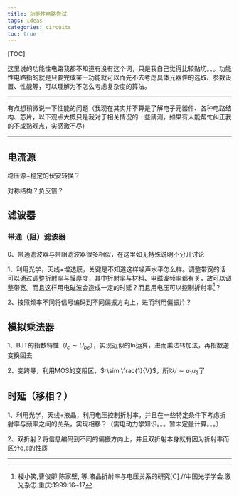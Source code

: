 ```yaml
---
title: 功能性电路尝试
tags: ideas
categories: circuits
toc: true
---
```


[TOC]

这里说的功能性电路我都不知道有没有这个词，只是我自己觉得比较贴切。。。功能性电路指的就是只要完成某一功能就可以而先不去考虑具体元器件的选取、参数设置、性能等，可以理解为不怎么考虑复杂度的算法。

---

有点想稍微说一下性能的问题（我现在其实并不算是了解电子元器件、各种电路结构、芯片，以下观点大概只是我对于相关情况的一些猜测，如果有人能帮忙纠正我的不成熟观点，实感激不尽）

----



## 电流源

稳压源+稳定的伏安转换？

对称结构？负反馈？

## 滤波器

### 带通（阻）滤波器

0、带通滤波器与带阻滤波器很多相似，在这里如无特殊说明不分开讨论

1、利用光学，天线+增透膜，关键是不知道这样噪声水平怎么样。调整带宽的话可以通过调整折射率与膜厚度，其中折射率与材料、电磁波频率都有关，故可以调整带宽。而且这样用电磁波会造成一定的时延？而且用电压可以控制折射率[^1]？

2、按照频率不同将信号编码到不同偏振方向上，进而利用偏振片？

## 模拟乘法器

1、BJT的指数特性（$I_c\sim U_{be}$），实现近似的ln运算，进而乘法转加法，再指数逆变换回去

2、变跨导，利用MOS的变阻区，$r\sim \frac{1}{V}$，所以$I\sim u_1u_2$了

## 时延（移相？）

1、利用光学，天线+液晶，利用电压控制折射率，并且在一些特定条件下考虑折射率与频率之间的关系，实现相移？（需电动力学知识。。。暂未定量计算。。。）

2、双折射？将信息编码到不同的偏振方向上，并且双折射本身就有因为折射率而区分o,e的性质

---

[^1]: 楼小笑,曹俊卿,陈家壁, 等.液晶折射率与电压关系的研究[C].//中国光学学会.激光杂志.重庆:1999:16~17